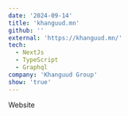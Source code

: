 ```yaml
---
date: '2024-09-14'
title: 'khanguud.mn'
github: ''
external: 'https://khanguud.mn/'
tech:
  - NextJs
  - TypeScript
  - Graphql
company: 'Khanguud Group'
show: 'true'
---
```


Website
